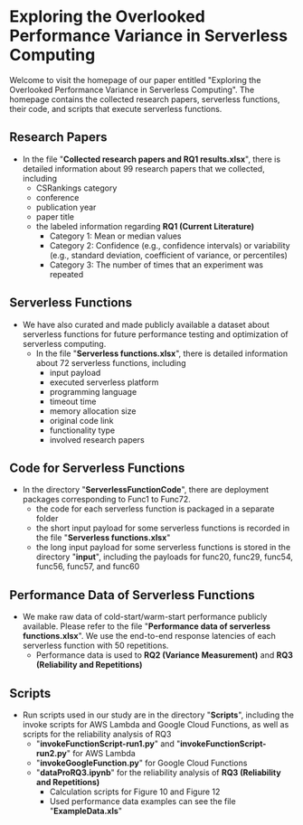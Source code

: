 # Exploring the Overlooked Performance Variance in Serverless Computing

Welcome to visit the homepage of our paper entitled "Exploring the Overlooked Performance Variance in Serverless Computing". The homepage contains the collected research papers, serverless functions, their code, and scripts that execute serverless functions.


## Research Papers

* In the file "**Collected research papers and RQ1 results.xlsx**", there is detailed information about 99 research papers that we collected, including
  - CSRankings category
  - conference
  - publication year
  - paper title 
  - the labeled information regarding **RQ1 (Current Literature)**
    - Category 1: Mean or median values
    - Category 2: Confidence (e.g., confidence intervals) or variability (e.g., standard deviation, coefficient of variance, or percentiles)
    - Category 3: The number of times that an experiment was repeated


## Serverless Functions

* We have also curated and made publicly available a dataset about serverless functions for future performance testing and optimization of serverless computing.
  - In the file "**Serverless functions.xlsx**", there is detailed information about 72 serverless functions, including
    - input payload
    - executed serverless platform
    - programming language
    - timeout time
    - memory allocation size
    - original code link
    - functionality type
    - involved research papers


## Code for Serverless Functions

* In the directory "**ServerlessFunctionCode**", there are deployment packages corresponding to Func1 to Func72. 
  - the code for each serverless function is packaged in a separate folder
  - the short input payload for some serverless functions is recorded in the file "**Serverless functions.xlsx**"
  - the long input payload for some serverless functions is stored in the directory "**input**", including the payloads for func20, func29, func54, func56, func57, and func60


## Performance Data of Serverless Functions


* We make raw data of cold-start/warm-start performance publicly available. Please refer to the file "**Performance data of serverless functions.xlsx**". We use the end-to-end response latencies of each serverless function with 50 repetitions.
  - Performance data is used to **RQ2 (Variance Measurement)** and **RQ3 (Reliability and Repetitions)**




## Scripts

* Run scripts used in our study are in the directory "**Scripts**", including the invoke scripts for AWS Lambda and Google Cloud Functions, as well as scripts for the reliability analysis of RQ3
  - "**invokeFunctionScript-run1.py**" and "**invokeFunctionScript-run2.py**" for AWS Lambda
  - "**invokeGoogleFunction.py**" for Google Cloud Functions
  - "**dataProRQ3.ipynb**" for the reliability analysis of **RQ3 (Reliability and Repetitions)**
    - Calculation scripts for Figure 10 and Figure 12
    - Used performance data examples can see the file "**ExampleData.xls**"
